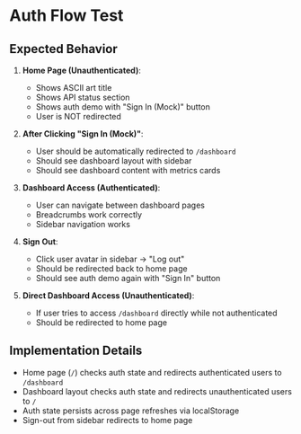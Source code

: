 # Auth Flow Test

## Expected Behavior

1. **Home Page (Unauthenticated)**:
   - Shows ASCII art title
   - Shows API status section
   - Shows auth demo with "Sign In (Mock)" button
   - User is NOT redirected

2. **After Clicking "Sign In (Mock)"**:
   - User should be automatically redirected to `/dashboard`
   - Should see dashboard layout with sidebar
   - Should see dashboard content with metrics cards

3. **Dashboard Access (Authenticated)**:
   - User can navigate between dashboard pages
   - Breadcrumbs work correctly
   - Sidebar navigation works

4. **Sign Out**:
   - Click user avatar in sidebar → "Log out"
   - Should be redirected back to home page
   - Should see auth demo again with "Sign In" button

5. **Direct Dashboard Access (Unauthenticated)**:
   - If user tries to access `/dashboard` directly while not authenticated
   - Should be redirected to home page

## Implementation Details

- Home page (`/`) checks auth state and redirects authenticated users to `/dashboard`
- Dashboard layout checks auth state and redirects unauthenticated users to `/`
- Auth state persists across page refreshes via localStorage
- Sign-out from sidebar redirects to home page